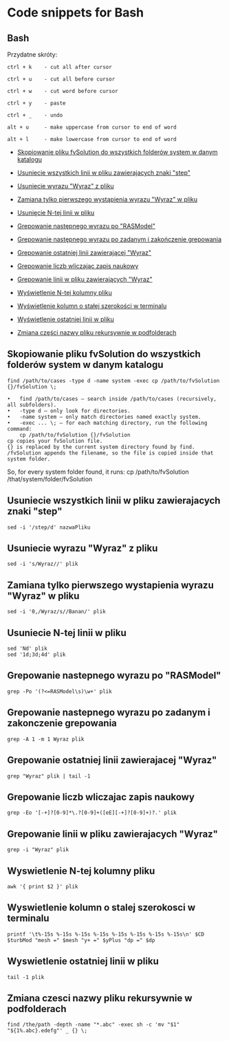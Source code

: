 Code snippets for Bash
========================================


Bash
------------
Przydatne skróty:

	ctrl + k	- cut all after cursor

	ctrl + u	- cut all before cursor

	ctrl + w	- cut word before cursor

	ctrl + y	- paste

	ctrl + _	- undo

	alt + u		- make uppercase from cursor to end of word

	alt + l		- make lowercase from cursor to end of word

- [Skopiowanie pliku fvSolution do wszystkich folderów system w danym katalogu](#skopiowanie-pliku-fvSolution-do-wszystkich-folderow-system-w-danym-katalogu)

- [Usuniecie wszystkich linii w pliku zawierajacych znaki "step"](#usuniecie-wszystkich-linii-w-pliku-zawierajacych-znaki-step)

- [Usuniecie wyrazu "Wyraz" z pliku](#usuniecie-wyrazu-wyraz-z-pliku)

- [Zamiana tylko pierwszego wystąpienia wyrazu "Wyraz" w pliku](#zamiana-tylko-pierwszego-wystapienia-wyrazu-wyraz-w-pliku)

- [Usunięcie N-tej linii w pliku](#usuniecie-n-tej-linii-w-pliku)

- [Grepowanie następnego wyrazu po "RASModel"](#grepowanie-nastepnego-wyrazu-po-rasmodel)

- [Grepowanie następnego wyrazu po zadanym i zakończenie grepowania
](#grepowanie-nastepnego-wyrazu-po-zadanym-i-zakonczenie-grepowania)

- [Grepowanie ostatniej linii zawierającej "Wyraz"](#grepowanie-ostatniej-linii-zawierajacej-wyraz)

- [Grepowanie liczb wliczając zapis naukowy](#grepowanie-liczb-wliczajac-zapis-naukowy)

- [Grepowanie linii w pliku zawierających "Wyraz"](#grepowanie-linii-w-pliku-zawierajacych-wyraz)

- [Wyświetlenie N-tej kolumny pliku](#wyswietlenie-n-tej-kolumny-pliku)

- [Wyświetlenie kolumn o stałej szerokości w terminalu](#wyswietlenie-kolumn-o-stalej-szerokosci-w-terminalu)

- [Wyświetlenie ostatniej linii w pliku](#wyswietlenie-ostatniej-linii-w-pliku)

- [Zmiana części nazwy pliku rekursywnie w podfolderach](#zmiana-czesci-nazwy-pliku-rekursywnie-w-podfolderach)


## Skopiowanie pliku fvSolution do wszystkich folderów system w danym katalogu

	find /path/to/cases -type d -name system -exec cp /path/to/fvSolution {}/fvSolution \;

    •	find /path/to/cases – search inside /path/to/cases (recursively, all subfolders).
    •	-type d – only look for directories.
    •	-name system – only match directories named exactly system.
    •	-exec ... \; – for each matching directory, run the following command:
    	cp /path/to/fvSolution {}/fvSolution
	cp copies your fvSolution file.
	{} is replaced by the current system directory found by find.
	/fvSolution appends the filename, so the file is copied inside that system folder.
So, for every system folder found, it runs:
cp /path/to/fvSolution /that/system/folder/fvSolution


## Usuniecie wszystkich linii w pliku zawierajacych znaki "step" 

	sed -i '/step/d' nazwaPliku

## Usuniecie wyrazu "Wyraz" z pliku

	sed -i 's/Wyraz//' plik

## Zamiana tylko pierwszego wystapienia wyrazu "Wyraz" w pliku

	sed -i '0,/Wyraz/s//Banan/' plik

## Usuniecie N-tej linii w pliku

	sed 'Nd' plik
	sed '1d;3d;4d' plik

## Grepowanie nastepnego wyrazu po "RASModel"

	grep -Po '(?<=RASModel\s)\w+' plik

## Grepowanie nastepnego wyrazu po zadanym i zakonczenie grepowania

	grep -A 1 -m 1 Wyraz plik

## Grepowanie ostatniej linii zawierajacej "Wyraz"

	grep "Wyraz" plik | tail -1 

## Grepowanie liczb wliczajac zapis naukowy

	grep -Eo '[-+]?[0-9]*\.?[0-9]+([eE][-+]?[0-9]+)?.' plik

## Grepowanie linii w pliku zawierajacych "Wyraz"

	grep -i "Wyraz" plik

## Wyswietlenie N-tej kolumny pliku

	awk '{ print $2 }' plik

## Wyswietlenie kolumn o stalej szerokosci w terminalu

	printf '\t%-15s %-15s %-15s %-15s %-15s %-15s %-15s %-15s\n' $CD $turbMod "mesh =" $mesh "y+ =" $yPlus "dp =" $dp

## Wyswietlenie ostatniej linii w pliku

	tail -1 plik

## Zmiana czesci nazwy pliku rekursywnie w podfolderach

	find /the/path -depth -name "*.abc" -exec sh -c 'mv "$1" "${1%.abc}.edefg"' _ {} \;
